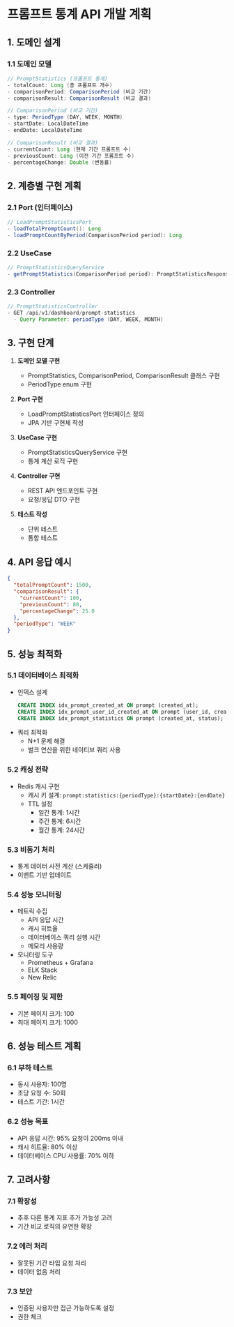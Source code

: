 # 프롬프트 통계 API 개발 계획

## 1. 도메인 설계

### 1.1 도메인 모델

```java
// PromptStatistics (프롬프트 통계)
- totalCount: Long (총 프롬프트 개수)
- comparisonPeriod: ComparisonPeriod (비교 기간)
- comparisonResult: ComparisonResult (비교 결과)

// ComparisonPeriod (비교 기간)
- type: PeriodType (DAY, WEEK, MONTH)
- startDate: LocalDateTime
- endDate: LocalDateTime

// ComparisonResult (비교 결과)
- currentCount: Long (현재 기간 프롬프트 수)
- previousCount: Long (이전 기간 프롬프트 수)
- percentageChange: Double (변동률)
```

## 2. 계층별 구현 계획

### 2.1 Port (인터페이스)

```java
// LoadPromptStatisticsPort
- loadTotalPromptCount(): Long
- loadPromptCountByPeriod(ComparisonPeriod period): Long
```

### 2.2 UseCase

```java
// PromptStatisticsQueryService
- getPromptStatistics(ComparisonPeriod period): PromptStatisticsResponse
```

### 2.3 Controller

```java
// PromptStatisticsController
- GET /api/v1/dashboard/prompt-statistics
  - Query Parameter: periodType (DAY, WEEK, MONTH)
```

## 3. 구현 단계

1. **도메인 모델 구현**
    - PromptStatistics, ComparisonPeriod, ComparisonResult 클래스 구현
    - PeriodType enum 구현

2. **Port 구현**
    - LoadPromptStatisticsPort 인터페이스 정의
    - JPA 기반 구현체 작성

3. **UseCase 구현**
    - PromptStatisticsQueryService 구현
    - 통계 계산 로직 구현

4. **Controller 구현**
    - REST API 엔드포인트 구현
    - 요청/응답 DTO 구현

5. **테스트 작성**
    - 단위 테스트
    - 통합 테스트

## 4. API 응답 예시

```json
{
  "totalPromptCount": 1500,
  "comparisonResult": {
    "currentCount": 100,
    "previousCount": 80,
    "percentageChange": 25.0
  },
  "periodType": "WEEK"
}
```

## 5. 성능 최적화

### 5.1 데이터베이스 최적화

- 인덱스 설계
  ```sql
  CREATE INDEX idx_prompt_created_at ON prompt (created_at);
  CREATE INDEX idx_prompt_user_id_created_at ON prompt (user_id, created_at);
  CREATE INDEX idx_prompt_statistics ON prompt (created_at, status);
  ```
- 쿼리 최적화
    - N+1 문제 해결
    - 벌크 연산을 위한 네이티브 쿼리 사용

### 5.2 캐싱 전략

- Redis 캐시 구현
    - 캐시 키 설계: `prompt:statistics:{periodType}:{startDate}:{endDate}`
    - TTL 설정
        - 일간 통계: 1시간
        - 주간 통계: 6시간
        - 월간 통계: 24시간

### 5.3 비동기 처리

- 통계 데이터 사전 계산 (스케줄러)
- 이벤트 기반 업데이트

### 5.4 성능 모니터링

- 메트릭 수집
    - API 응답 시간
    - 캐시 히트율
    - 데이터베이스 쿼리 실행 시간
    - 메모리 사용량
- 모니터링 도구
    - Prometheus + Grafana
    - ELK Stack
    - New Relic

### 5.5 페이징 및 제한

- 기본 페이지 크기: 100
- 최대 페이지 크기: 1000

## 6. 성능 테스트 계획

### 6.1 부하 테스트

- 동시 사용자: 100명
- 초당 요청 수: 50회
- 테스트 기간: 1시간

### 6.2 성능 목표

- API 응답 시간: 95% 요청이 200ms 이내
- 캐시 히트율: 80% 이상
- 데이터베이스 CPU 사용률: 70% 이하

## 7. 고려사항

### 7.1 확장성

- 추후 다른 통계 지표 추가 가능성 고려
- 기간 비교 로직의 유연한 확장

### 7.2 에러 처리

- 잘못된 기간 타입 요청 처리
- 데이터 없음 처리

### 7.3 보안

- 인증된 사용자만 접근 가능하도록 설정
- 권한 체크
